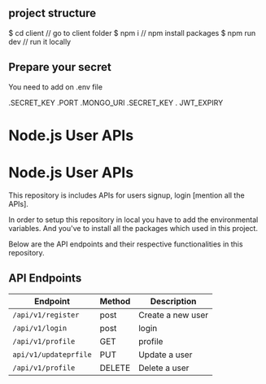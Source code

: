 

## project structure

$ cd client          // go to client folder
$ npm i    // npm install packages
$ npm run dev        // run it locally

 ## Prepare your secret

 You need to add on .env file 

 .SECRET_KEY 
 .PORT
 .MONGO_URI
 .SECRET_KEY 
 . JWT_EXPIRY 

 # Node.js User APIs

 # Node.js User APIs

This repository is includes APIs for users signup, login [mention all the APIs]. 

In order to setup this repository in local you have to add the environmental variables. And you've to install all the packages which used in this project.

Below are the API endpoints and their respective functionalities in this repository. 

## API Endpoints

| Endpoint                | Method | Description               |
|-------------------------|--------|---------------------------|
| `/api/v1/register`      | post   | Create a new user         |
| `/api/v1/login`         | post   | login                     |
| `/api/v1/profile`       | GET    |profile                    |
| `api/v1/updateprfile`   | PUT    | Update a user             |
| `/api/v1/profile`       | DELETE | Delete a user             |